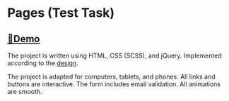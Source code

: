 # Pages (Test Task)

## [🔴Demo](https://wita-shchurko.github.io/Pages_TestTask/)

The project is written using HTML, CSS (SCSS), and jQuery.
Implemented according to the [design](https://www.figma.com/design/0VBCjew76DhMP0QttLFTTj/Pages-(Copy)?node-id=0-1&t=0Z3TUGVU2zZBOfQC-0).

The project is adapted for computers, tablets, and phones.
All links and buttons are interactive.
The form includes email validation.
All animations are smooth.